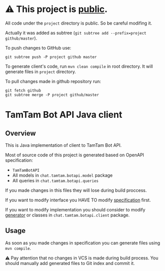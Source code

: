 # ⚠️ This project is [public](https://github.com/tamtam-chat/tamtam-bot-api).
All code under the `project` directory is public. So be careful modifing it.

Actually it was added as subtree (`git subtree add --prefix=project github/master`).

To push changes to GitHub use:
```
git subtree push -P project github master
```

To generate client's code, run `mvn clean compile` in root directory. It will generate files in `project` directory.

To pull changes made in github repository run:

```
git fetch github
git subtree merge -P project github/master
```

# TamTam Bot API Java client

## Overview
This is Java implementation of client to TamTam Bot API.

Most of source code of this project is generated based on OpenAPI specification:

- `TamTamBotAPI`
- All models in `chat.tamtam.botapi.model` package
- All queries in `chat.tamtam.botapi.queries`

If you made changes in this files they will lose during build proccess.


If you want to modify interface you HAVE TO modify [specification](https://stash.odkl.ru/projects/TAMTAM/repos/tamtam-bot-api-schema/browse) first.

If you want to modify implementation you should consider to modify [generator](https://stash.odkl.ru/projects/TAMTAM/repos/tamtam-bot-api-generator/browse) or classes in `chat.tamtam.botapi.client` package.

## Usage
As soon as you made changes in specification you can generate files using `mvn compile`.

⚠️ Pay attention that no changes in VCS is made during build process. You should manually add generated files to Git index and commit it.